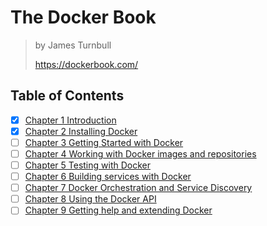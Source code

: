 # The Docker Book

> by James Turnbull
>
> <https://dockerbook.com/>

## Table of Contents

- [x] [Chapter 1 Introduction](1_introduction)
- [x] [Chapter 2 Installing Docker](2_installing_docker)
- [ ] [Chapter 3 Getting Started with Docker](3_getting_started)
- [ ] [Chapter 4 Working with Docker images and repositories](.)
- [ ] [Chapter 5 Testing with Docker](.)
- [ ] [Chapter 6 Building services with Docker](.)
- [ ] [Chapter 7 Docker Orchestration and Service Discovery](.)
- [ ] [Chapter 8 Using the Docker API](.)
- [ ] [Chapter 9 Getting help and extending Docker](.)
